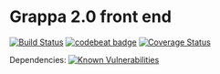 # Grappa 2.0 front end

[![Build Status](https://travis-ci.org/OhtuGrappa2/front-grappa2.svg?branch=master)](https://travis-ci.org/OhtuGrappa2/front-grappa2)
[![codebeat badge](https://codebeat.co/badges/f8837897-9f70-481a-a0be-96db34644fbc)](https://codebeat.co/projects/github-com-ohtugrappa2-front-grappa2-master)
[![Coverage Status](https://coveralls.io/repos/github/OhtuGrappa2/front-grappa2/badge.svg?branch=master)](https://coveralls.io/github/OhtuGrappa2/front-grappa2?branch=master)

Dependencies: [![Known Vulnerabilities](https://snyk.io/test/github/ohtugrappa2/front-grappa2/badge.svg)](https://snyk.io/test/github/ohtugrappa2/front-grappa2)
